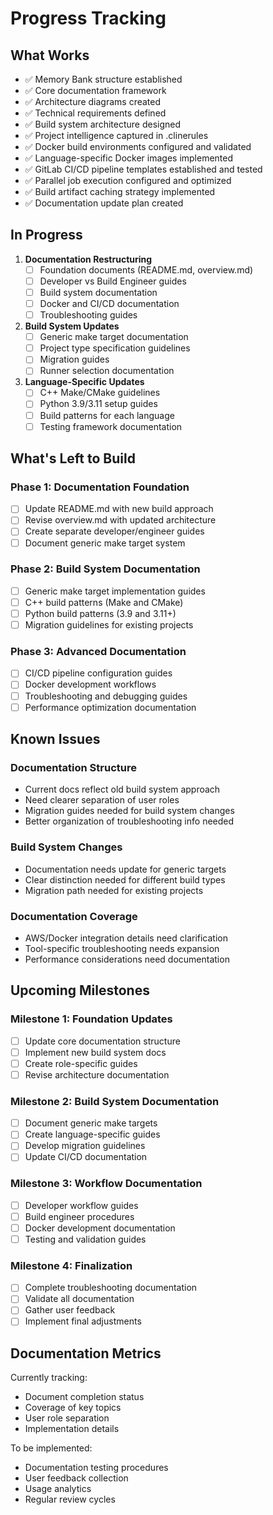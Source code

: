 # Progress Tracking

## What Works
- ✅ Memory Bank structure established
- ✅ Core documentation framework
- ✅ Architecture diagrams created
- ✅ Technical requirements defined
- ✅ Build system architecture designed
- ✅ Project intelligence captured in .clinerules
- ✅ Docker build environments configured and validated
- ✅ Language-specific Docker images implemented
- ✅ GitLab CI/CD pipeline templates established and tested
- ✅ Parallel job execution configured and optimized
- ✅ Build artifact caching strategy implemented
- ✅ Documentation update plan created

## In Progress
1. **Documentation Restructuring**
   - [ ] Foundation documents (README.md, overview.md)
   - [ ] Developer vs Build Engineer guides
   - [ ] Build system documentation
   - [ ] Docker and CI/CD documentation
   - [ ] Troubleshooting guides

2. **Build System Updates**
   - [ ] Generic make target documentation
   - [ ] Project type specification guidelines
   - [ ] Migration guides
   - [ ] Runner selection documentation

3. **Language-Specific Updates**
   - [ ] C++ Make/CMake guidelines
   - [ ] Python 3.9/3.11 setup guides
   - [ ] Build patterns for each language
   - [ ] Testing framework documentation

## What's Left to Build

### Phase 1: Documentation Foundation
- [ ] Update README.md with new build approach
- [ ] Revise overview.md with updated architecture
- [ ] Create separate developer/engineer guides
- [ ] Document generic make target system

### Phase 2: Build System Documentation
- [ ] Generic make target implementation guides
- [ ] C++ build patterns (Make and CMake)
- [ ] Python build patterns (3.9 and 3.11+)
- [ ] Migration guidelines for existing projects

### Phase 3: Advanced Documentation
- [ ] CI/CD pipeline configuration guides
- [ ] Docker development workflows
- [ ] Troubleshooting and debugging guides
- [ ] Performance optimization documentation

## Known Issues

### Documentation Structure
- Current docs reflect old build system approach
- Need clearer separation of user roles
- Migration guides needed for build system changes
- Better organization of troubleshooting info needed

### Build System Changes
- Documentation needs update for generic targets
- Clear distinction needed for different build types
- Migration path needed for existing projects

### Documentation Coverage
- AWS/Docker integration details need clarification
- Tool-specific troubleshooting needs expansion
- Performance considerations need documentation

## Upcoming Milestones

### Milestone 1: Foundation Updates
- [ ] Update core documentation structure
- [ ] Implement new build system docs
- [ ] Create role-specific guides
- [ ] Revise architecture documentation

### Milestone 2: Build System Documentation
- [ ] Document generic make targets
- [ ] Create language-specific guides
- [ ] Develop migration guidelines
- [ ] Update CI/CD documentation

### Milestone 3: Workflow Documentation
- [ ] Developer workflow guides
- [ ] Build engineer procedures
- [ ] Docker development documentation
- [ ] Testing and validation guides

### Milestone 4: Finalization
- [ ] Complete troubleshooting documentation
- [ ] Validate all documentation
- [ ] Gather user feedback
- [ ] Implement final adjustments

## Documentation Metrics
Currently tracking:
- Document completion status
- Coverage of key topics
- User role separation
- Implementation details

To be implemented:
- Documentation testing procedures
- User feedback collection
- Usage analytics
- Regular review cycles
